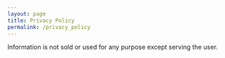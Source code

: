 ```yaml
---
layout: page
title: Privacy Policy
permalink: /privacy_policy
---
```


Information is not sold or used for any purpose except serving the user.
